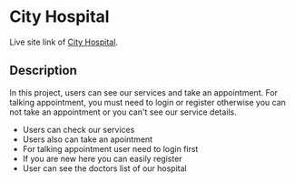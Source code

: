 # City Hospital

Live site link of [City Hospital](https://lab1-cc58e.web.app/).

## Description

 In this project, users can see our services and take an appointment. For talking appointment, you must need to login or register otherwise you can not take an appointment or you can't see our service details. 

* Users can check our services
* Users also can take an apointment
* For talking appointment user need to login first
* If you are new here you can easily register
* User can see the doctors list of our hospital